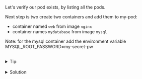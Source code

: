 Let's verify our pod exists, by listing all the pods.

Next step is two create two containers and add them to my-pod:
* container named `web` from image `nginx`
* container names `mydatabase` from image `mysql`


Note: for the mysql container add the environment variable MYSQL_ROOT_PASSWORD=my-secret-pw 

<br>
<details><summary>Tip</summary>
<br>

```plain
How to add container to pod?

podman run -dt --pod <PODNAME> --name <CONTAINERNAME> <IMAGE>


```

</details>


<br>
<details><summary>Solution</summary>
<br>



```plain
podman run -dt --pod my-pod --name web nginx
podman run -dt -e MYSQL_ROOT_PASSWORD=my-secret-pw --pod my-pod --name mydatabase mysql

```{{exec}}

</details>